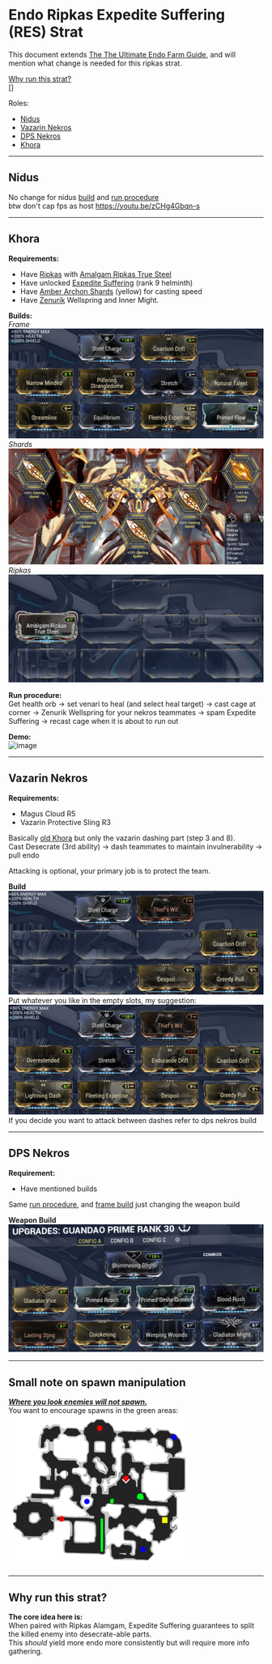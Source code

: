 # Endo Ripkas Expedite Suffering (RES) Strat

This document extends [The The Ultimate Endo Farm Guide](https://docs.google.com/document/d/13y8HIYBsi1WiY0JfO6mSLHENbd34LKn3iz9RwsVikw0/), and will mention what change is needed for this ripkas strat.  

[Why run this strat?](#why-run-this-strat)  
[]

Roles:
- [Nidus](#nidus)
- [Vazarin Nekros](#vazarin-nekros)
- [DPS Nekros](#dps-nekros)
- [Khora](#khora)
___
## Nidus
No change for nidus [build](https://docs.google.com/document/d/13y8HIYBsi1WiY0JfO6mSLHENbd34LKn3iz9RwsVikw0/edit#heading=h.nhvovr9x1lsl) and [run procedure](https://docs.google.com/document/d/13y8HIYBsi1WiY0JfO6mSLHENbd34LKn3iz9RwsVikw0/edit#heading=h.l30u2xvft94o)  
btw don't cap fps as host https://youtu.be/zCHg4Gbqn-s
___
## Khora
__Requirements:__
- Have [Ripkas](https://warframe.fandom.com/wiki/Ripkas) with [Amalgam Ripkas True Steel](https://warframe.fandom.com/wiki/Amalgam_Ripkas_True_Steel)
- Have unlocked [Expedite Suffering](https://warframe.fandom.com/wiki/Expedite_Suffering) (rank 9 helminth)
- Have [Amber Archon Shards](https://warframe.fandom.com/wiki/Archon_Shard) (yellow) for casting speed
- Have [Zenurik](https://warframe.fandom.com/wiki/Focus/Zenurik) Wellspring and Inner Might.

__Builds:__  
_Frame_  
![image](./assets/khora_build.png)  
_Shards_  
![image](./assets/shards.png)  
_Ripkas_  
![image](./assets/ripkas_build.png)  

__Run procedure:__  
Get health orb -> set venari to heal (and select heal target) -> cast cage at corner -> Zenurik Wellspring for your nekros teammates -> spam Expedite Suffering -> recast cage when it is about to run out

__Demo:__  
![image](./assets/khora_run.gif)  
___
## Vazarin Nekros

__Requirements:__
- Magus Cloud R5
- Vazarin Protective Sling R3

Basically [old Khora](https://docs.google.com/document/d/13y8HIYBsi1WiY0JfO6mSLHENbd34LKn3iz9RwsVikw0/edit#heading=h.k60v6asjn9pz) but only the vazarin dashing part (step 3 and 8).  
Cast Desecrate (3rd ability) -> dash teammates to maintain invulnerability -> pull endo

Attacking is optional, your primary job is to protect the team.

**Build**
![image](./assets/vaz_nekros.png)
Put whatever you like in the empty slots, my suggestion:
![image](./assets/suggested_vaz_nekros.png)
If you decide you want to attack between dashes refer to dps nekros build
___
## DPS Nekros
__Requirement:__
- Have mentioned builds

Same [run procedure](https://docs.google.com/document/d/13y8HIYBsi1WiY0JfO6mSLHENbd34LKn3iz9RwsVikw0/edit#heading=h.on36r8gaz4gy), and [frame build](https://docs.google.com/document/d/13y8HIYBsi1WiY0JfO6mSLHENbd34LKn3iz9RwsVikw0/edit#heading=h.36qoxndrz31x) just changing the weapon build

**Weapon Build**
![image](./assets/polearm_build.png)
___
## Small note on spawn manipulation
<ins>___Where you look enemies will not spawn.___</ins>  
You want to encourage spawns in the green areas:  
![image](./assets/map_spawns.png)
___
## Why run this strat?
__The core idea here is:__  
When paired with Ripkas Alamgam, Expedite Suffering guarantees to split the killed enemy into desecrate-able parts.  
This *should* yield more endo more consistently but will require more info gathering.  
